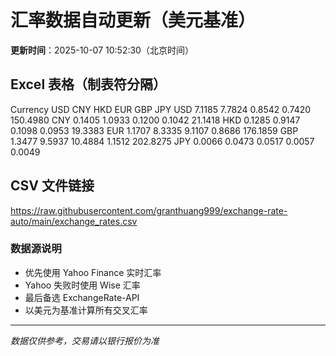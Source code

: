 # 汇率数据自动更新（美元基准）

**更新时间**：2025-10-07 10:52:30（北京时间）

## Excel 表格（制表符分隔）

Currency	USD	CNY	HKD	EUR	GBP	JPY
USD		7.1185	7.7824	0.8542	0.7420	150.4980
CNY	0.1405		1.0933	0.1200	0.1042	21.1418
HKD	0.1285	0.9147		0.1098	0.0953	19.3383
EUR	1.1707	8.3335	9.1107		0.8686	176.1859
GBP	1.3477	9.5937	10.4884	1.1512		202.8275
JPY	0.0066	0.0473	0.0517	0.0057	0.0049	

## CSV 文件链接

https://raw.githubusercontent.com/granthuang999/exchange-rate-auto/main/exchange_rates.csv

### 数据源说明
- 优先使用 Yahoo Finance 实时汇率
- Yahoo 失败时使用 Wise 汇率
- 最后备选 ExchangeRate-API
- 以美元为基准计算所有交叉汇率

---
*数据仅供参考，交易请以银行报价为准*